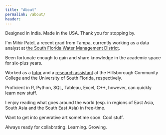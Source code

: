 ```yaml
---
title: "About"
permalink: /about/
header:
---
```

Designed in India. Made in the USA. Thank you for stopping by.

I'm Mihir Patel, a recent grad from Tampa, currently working as a data analyst at [the South Florida Water Management District](https://www.sfwmd.gov/). 

Been fortunate enough to gain and share knowledge in the academic space for six-plus years.

Worked as a [tutor](https://www.hccfl.edu/support-services/academic-success-centers) and a [research assistant](https://lonihagen.wordpress.com/) at the Hillsborough Community College and the University of South Florida, respectively.

Proficient in R, Python, SQL, Tableau, Excel, C++, however, can quickly learn new stuff.

I enjoy reading what goes around the world (esp. in regions of East Asia, South Asia and the South East Asia) in free-time. 

Want to get into generative art sometime soon. Cool stuff.

Always ready for collabrating. Learning. Growing. 
